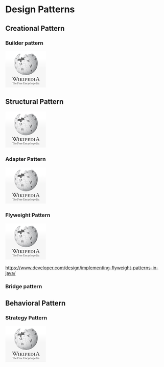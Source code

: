 # Design Patterns

## Creational Pattern
### Builder pattern
[![Alt txt](../.././resources/wiki.png)](https://en.wikipedia.org/wiki/Builder_pattern)


## Structural Pattern
[![Alt txt](../.././resources/wiki.png)](https://en.wikipedia.org/wiki/Structural_pattern)

### Adapter Pattern
[![Alt txt](../.././resources/wiki.png)](https://en.wikipedia.org/wiki/Adapter_pattern)

### Flyweight Pattern
[![Alt txt](../.././resources/wiki.png)](https://en.wikipedia.org/wiki/Flyweight_pattern)

https://www.developer.com/design/implementing-flyweight-patterns-in-java/

### Bridge pattern


## Behavioral Pattern
### Strategy Pattern
[![Alt txt](../.././resources/wiki.png)](https://en.wikipedia.org/wiki/Strategy_pattern)




